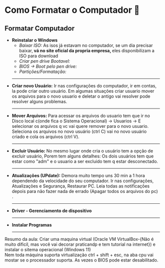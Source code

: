 # Como Formatar o Computador :robot:
## Formatar Computador
<ul>

  <li><b>Reinstalar o Windows</b>
   <ul>
     <li> <i>Baixar ISO:</i> As isos já estavam no computador, se um dia precisar baixar,<b> vá no site oficial da propria empresa, </b>eles disponibilizam a ISO para download</li>
     <li><i>Criar pen drive Bootavel:</i></li>
      <li><i>BIOS -> Boot pelo pen drive: </i></li>
     <li> <i>Partições/Formatação:</i>
    </ul>
   </li>
<hr>
  <li><b>Criar novo Usuário:</b> Ir nas configurações do computador, ir em contas, la pode criar outro usuário. Em algumas situações criar usuario mover os arquivos para o novo usuario e deletar o antigo vai resolver pode resolver alguns problemas. </li>
<hr>
<li><b>Mover Arquivos:</b> Para acessar os arquivos do usuario tem que ir no Disco local c(onde fica o Sistema Operacional) -> Usuarios -> E selecionar os arquivos q vc vai quere remover para o novo usuario. Seleciona os arquivos no novo usuário (ctrl C) vai no novo usuário criado e cola os arquivos (ctrl V).</li>
<hr>
<li><b>Excluir Usuário:</b> No mesmo lugar onde cria o usuário tem a opção de excluir usuário, Porem tem alguns detalhes: Os dois usuários tem que estar como "adm" e o usuario a ser excluido tem q estar desconectado.</li>
<hr>
<li><b>Atualizações (UPdate):</b> Demora muito tempo uns 30 min a 1 hora dependendo da velocidade do seu computador. Ir nas configurações, Atualizações e Segurança, Restaurar PC. Leia todas as notificações depois para não fazer nada de errado (Apagar todos os arquivos do pc) .</li>
<hr>
<li><b>Driver - Gerenciamento de dispositivo</b></li>
<hr>
<li><b>Instalar Programas</b></li>
<hr>
</ul>
Resumo da aula: Criar uma maquina virtual (Oracle VM VirtualBox-{Não é muito dificil, mas você vai decorar praticandp e tem tutorial na internet}) e instalar o sitema operacional (Windows 11)<br>
Nem toda máquina suporta virtualização ctrl + shift + esc, na aba cpu vai mostar se o processador suporta. As vezes o BIOS pode estar desabilitado.
